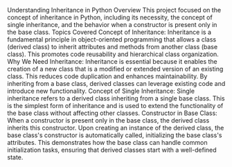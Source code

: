 Understanding Inheritance in Python
Overview
This project focused on the concept of inheritance in Python, including its necessity, the concept of single inheritance, and the behavior when a constructor is present only in the base class.
Topics Covered
Concept of Inheritance: Inheritance is a fundamental principle in object-oriented programming that allows a class (derived class) to inherit attributes and methods from another class (base class). This promotes code reusability and hierarchical class organization.
Why We Need Inheritance: Inheritance is essential because it enables the creation of a new class that is a modified or extended version of an existing class. This reduces code duplication and enhances maintainability. By inheriting from a base class, derived classes can leverage existing code and introduce new functionality.
Concept of Single Inheritance: Single inheritance refers to a derived class inheriting from a single base class. This is the simplest form of inheritance and is used to extend the functionality of the base class without affecting other classes.
Constructor in Base Class: When a constructor is present only in the base class, the derived class inherits this constructor. Upon creating an instance of the derived class, the base class's constructor is automatically called, initializing the base class's attributes. This demonstrates how the base class can handle common initialization tasks, ensuring that derived classes start with a well-defined state.
